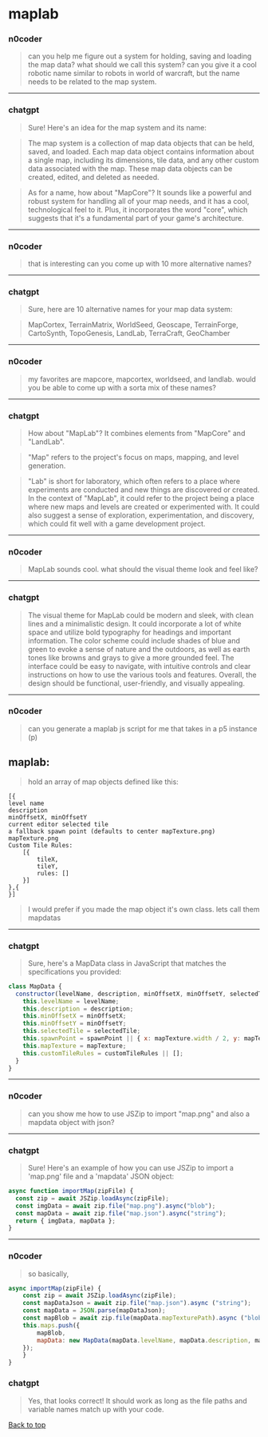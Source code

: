 # maplab

### n0coder
> can you help me figure out a system for holding, saving and loading the map data? what should we call this system? can you give it a cool robotic name similar to robots in world of warcraft, but the name needs to be related to the map system.
---
### chatgpt
> Sure! Here's an idea for the map system and its name:

> The map system is a collection of map data objects that can be held, saved, and loaded. Each map data object contains information about a single map, including its dimensions, tile data, and any other custom data associated with the map. These map data objects can be created, edited, and deleted as needed.

> As for a name, how about "MapCore"? It sounds like a powerful and robust system for handling all of your map needs, and it has a cool, technological feel to it. Plus, it incorporates the word "core", which suggests that it's a fundamental part of your game's architecture.
---
### n0coder
> that is interesting can you come up with 10 more alternative names?
---
### chatgpt
> Sure, here are 10 alternative names for your map data system:

> MapCortex, TerrainMatrix, WorldSeed, Geoscape, TerrainForge, CartoSynth, TopoGenesis, LandLab, TerraCraft, GeoChamber
---
### n0coder
> my favorites are mapcore, mapcortex, worldseed, and landlab. would you be able to come up with a sorta mix of these names?
---
### chatgpt
> How about "MapLab"? It combines elements from "MapCore" and "LandLab".

> "Map" refers to the project's focus on maps, mapping, and level generation.

> "Lab" is short for laboratory, which often refers to a place where experiments are conducted and new things are discovered or created. In the context of "MapLab", it could refer to the project being a place where new maps and levels are created or experimented with. It could also suggest a sense of exploration, experimentation, and discovery, which could fit well with a game development project.
---
### n0coder
> MapLab sounds cool. what should the visual theme look and feel like?
---
### chatgpt
> The visual theme for MapLab could be modern and sleek, with clean lines and a minimalistic design. It could incorporate a lot of white space and utilize bold typography for headings and important information. The color scheme could include shades of blue and green to evoke a sense of nature and the outdoors, as well as earth tones like browns and grays to give a more grounded feel. The interface could be easy to navigate, with intuitive controls and clear instructions on how to use the various tools and features. Overall, the design should be functional, user-friendly, and visually appealing.
---
### n0coder
> can you generate a maplab js script for me that takes in a p5 instance (p) 
## maplab:
> hold an array of map objects defined like this:

```
[{
level name
description
minOffsetX, minOffsetY 
current editor selected tile
a fallback spawn point (defaults to center mapTexture.png)
mapTexture.png
Custom Tile Rules: 
    [{
        tileX, 
        tileY,
        rules: []
    }]
},{
}]
```
>I would prefer if you made the map object it's own class. lets call them mapdatas
---
### chatgpt
> Sure, here's a MapData class in JavaScript that matches the specifications you provided:
```javascript
class MapData {
  constructor(levelName, description, minOffsetX, minOffsetY, selectedTile, spawnPoint, mapTexture, customTileRules) {
    this.levelName = levelName;
    this.description = description;
    this.minOffsetX = minOffsetX;
    this.minOffsetY = minOffsetY;
    this.selectedTile = selectedTile;
    this.spawnPoint = spawnPoint || { x: mapTexture.width / 2, y: mapTexture.height / 2 };
    this.mapTexture = mapTexture;
    this.customTileRules = customTileRules || [];
  }
}
```
---
### n0coder
> can you show me how to use JSZip to import "map.png" and also a mapdata object with json?
---
### chatgpt
> Sure! Here's an example of how you can use JSZip to import a 'map.png' file and a 'mapdata' JSON object:
```javascript
async function importMap(zipFile) {
  const zip = await JSZip.loadAsync(zipFile);
  const imgData = await zip.file("map.png").async("blob");
  const mapData = await zip.file("map.json").async("string");
  return { imgData, mapData };
}
```
---
### n0coder
> so basically,
```javascript
async importMap(zipFile) {
    const zip = await JSZip.loadAsync(zipFile);
    const mapDataJson = await zip.file("map.json").async ("string");
    const mapData = JSON.parse(mapDataJson);
    const mapBlob = await zip.file(mapData.mapTexturePath).async ("blob");
    this.maps.push({
        mapBlob,
        mapData: new MapData(mapData.levelName, mapData.description, mapData.minOffsetX, mapData.minOffsetY, mapData.currentTile, mapData.fallbackSpawn, mapData.mapTexture, mapData.customTileRules)
    });
    }
}
```
### chatgpt
> Yes, that looks correct! It should work as long as the file paths and variable names match up with your code.

[Back to top](#maplab)